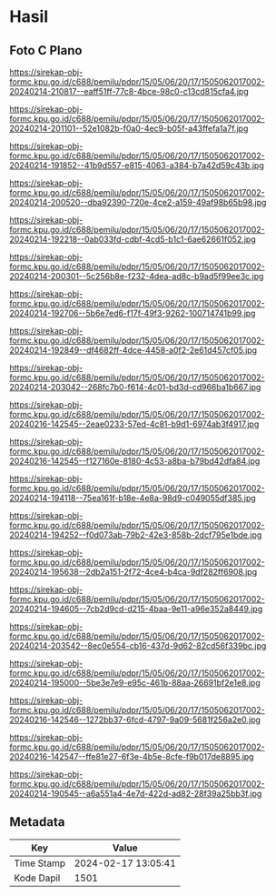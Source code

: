 # Hasil

## Foto C Plano

https://sirekap-obj-formc.kpu.go.id/c688/pemilu/pdpr/15/05/06/20/17/1505062017002-20240214-210817--eaff51ff-77c8-4bce-98c0-c13cd815cfa4.jpg

https://sirekap-obj-formc.kpu.go.id/c688/pemilu/pdpr/15/05/06/20/17/1505062017002-20240214-201101--52e1082b-f0a0-4ec9-b05f-a43ffefa1a7f.jpg

https://sirekap-obj-formc.kpu.go.id/c688/pemilu/pdpr/15/05/06/20/17/1505062017002-20240214-191852--41b9d557-e815-4063-a384-b7a42d59c43b.jpg

https://sirekap-obj-formc.kpu.go.id/c688/pemilu/pdpr/15/05/06/20/17/1505062017002-20240214-200520--dba92390-720e-4ce2-a159-49af98b65b98.jpg

https://sirekap-obj-formc.kpu.go.id/c688/pemilu/pdpr/15/05/06/20/17/1505062017002-20240214-192218--0ab033fd-cdbf-4cd5-b1c1-6ae62661f052.jpg

https://sirekap-obj-formc.kpu.go.id/c688/pemilu/pdpr/15/05/06/20/17/1505062017002-20240214-200301--5c256b8e-f232-4dea-ad8c-b9ad5f99ee3c.jpg

https://sirekap-obj-formc.kpu.go.id/c688/pemilu/pdpr/15/05/06/20/17/1505062017002-20240214-192706--5b6e7ed6-f17f-49f3-9262-100714741b99.jpg

https://sirekap-obj-formc.kpu.go.id/c688/pemilu/pdpr/15/05/06/20/17/1505062017002-20240214-192849--df4682ff-4dce-4458-a0f2-2e61d457cf05.jpg

https://sirekap-obj-formc.kpu.go.id/c688/pemilu/pdpr/15/05/06/20/17/1505062017002-20240214-203042--268fc7b0-f614-4c01-bd3d-cd966ba1b667.jpg

https://sirekap-obj-formc.kpu.go.id/c688/pemilu/pdpr/15/05/06/20/17/1505062017002-20240216-142545--2eae0233-57ed-4c81-b9d1-6974ab3f4917.jpg

https://sirekap-obj-formc.kpu.go.id/c688/pemilu/pdpr/15/05/06/20/17/1505062017002-20240216-142545--f127160e-8180-4c53-a8ba-b79bd42dfa84.jpg

https://sirekap-obj-formc.kpu.go.id/c688/pemilu/pdpr/15/05/06/20/17/1505062017002-20240214-194118--75ea161f-b18e-4e8a-98d9-c049055df385.jpg

https://sirekap-obj-formc.kpu.go.id/c688/pemilu/pdpr/15/05/06/20/17/1505062017002-20240214-194252--f0d073ab-79b2-42e3-858b-2dcf795e1bde.jpg

https://sirekap-obj-formc.kpu.go.id/c688/pemilu/pdpr/15/05/06/20/17/1505062017002-20240214-195638--2db2a151-2f72-4ce4-b4ca-9df282ff6908.jpg

https://sirekap-obj-formc.kpu.go.id/c688/pemilu/pdpr/15/05/06/20/17/1505062017002-20240214-194605--7cb2d9cd-d215-4baa-9e11-a96e352a8449.jpg

https://sirekap-obj-formc.kpu.go.id/c688/pemilu/pdpr/15/05/06/20/17/1505062017002-20240214-203542--8ec0e554-cb16-437d-9d62-82cd56f339bc.jpg

https://sirekap-obj-formc.kpu.go.id/c688/pemilu/pdpr/15/05/06/20/17/1505062017002-20240214-195000--5be3e7e9-e95c-461b-88aa-26691bf2e1e8.jpg

https://sirekap-obj-formc.kpu.go.id/c688/pemilu/pdpr/15/05/06/20/17/1505062017002-20240216-142546--1272bb37-6fcd-4797-9a09-5681f256a2e0.jpg

https://sirekap-obj-formc.kpu.go.id/c688/pemilu/pdpr/15/05/06/20/17/1505062017002-20240216-142547--ffe81e27-6f3e-4b5e-8cfe-f9b017de8895.jpg

https://sirekap-obj-formc.kpu.go.id/c688/pemilu/pdpr/15/05/06/20/17/1505062017002-20240214-190545--a6a551a4-4e7d-422d-ad82-28f39a25bb3f.jpg


## Metadata

| Key        | Value               |
| ---------- | ------------------- |
| Time Stamp | 2024-02-17 13:05:41 |
| Kode Dapil | 1501                |



